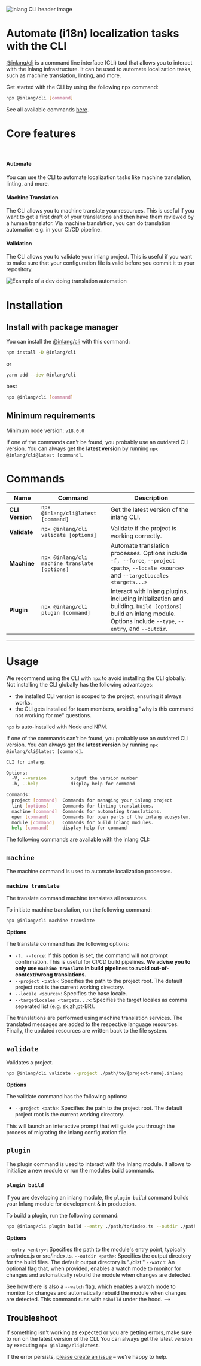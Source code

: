 ![inlang CLI header image](https://cdn.jsdelivr.net/gh/opral/monorepo@latest/inlang/packages/cli/assets/cli-header.jpg)

# Automate (i18n) localization tasks with the CLI

[@inlang/cli](https://github.com/opral/monorepo/tree/main/inlang/packages/cli) is a command line interface (CLI) tool that allows you to interact with the Inlang infrastructure. It can be used to automate localization tasks, such as machine translation, linting, and more.

Get started with the CLI by using the following npx command:

```bash
npx @inlang/cli [command]
```

See all available commands [here](#commands).

# Core features

<doc-features>
  <doc-feature text-color="#fff" color="#000" title="Automation" image="https://cdn.jsdelivr.net/gh/opral/monorepo@latest/inlang/packages/cli/assets/automation.jpg"></doc-feature>
  <doc-feature text-color="#fff" color="#000" title="Machine Translation" image="https://cdn.jsdelivr.net/gh/opral/monorepo@latest/inlang/packages/cli/assets/machine-translation.jpg"></doc-feature>
  <doc-feature text-color="#fff" color="#000" title="Validation" image="https://cdn.jsdelivr.net/gh/opral/monorepo@latest/inlang/packages/cli/assets/lint.jpg"></doc-feature>
</doc-features>

<br />

<!-- ### Benefits

- ✨ **Automate** tedious localization tasks
- ⚙️ Integrate localization into your **CI/CD** pipeline
- 🔍 **Lint** your translations
- 🤖 **Machine translate** your resources
- 🖊️ Open the web editor right from the command line
- ✅ Validate your inlang project -->

#### Automate

You can use the CLI to automate localization tasks like machine translation, linting, and more.

#### Machine Translation

The CLI allows you to machine translate your resources. This is useful if you want to get a first draft of your translations and then have them reviewed by a human translator. Via machine translation, you can do translation automation e.g. in your CI/CD pipeline.

#### Validation

The CLI allows you to validate your inlang project. This is useful if you want to make sure that your configuration file is valid before you commit it to your repository.

![Example of a dev doing translation automation](https://cdn.jsdelivr.net/gh/opral/monorepo@latest/inlang/packages/cli/assets/why.jpg)

# Installation

## Install with package manager

You can install the [@inlang/cli](https://www.npmjs.com/package/@inlang/cli) with this command:

```sh
npm install -D @inlang/cli
```

or

```sh
yarn add --dev @inlang/cli
```

best

```sh
npx @inlang/cli [command]
```

## Minimum requirements

Minimum node version: `v18.0.0`

If one of the commands can't be found, you probably use an outdated CLI version. You can always get the **latest version** by running `npx @inlang/cli@latest [command]`.

# Commands

| Name            | Command                                       | Description                                                                                                                                                         |
| --------------- | --------------------------------------------- | ------------------------------------------------------------------------------------------------------------------------------------------------------------------- |
| **CLI Version** | `npx @inlang/cli@latest [command]`            | Get the latest version of the inlang CLI.                                                                                                                           |
| **Validate**    | `npx @inlang/cli validate [options]`          | Validate if the project is working correctly.                                                                                                                       |
| **Machine**     | `npx @inlang/cli machine translate [options]` | Automate translation processes. Options include `-f, --force`, `--project <path>`, `--locale <source>` and `--targetLocales <targets...>`           |
| **Plugin**      | `npx @inlang/cli plugin [command]`            | Interact with Inlang plugins, including initialization and building. `build [options]` build an inlang module. Options include `--type`, `--entry`, and `--outdir`. |

---

# Usage

We recommend using the CLI with `npx` to avoid installing the CLI globally. Not installing the CLI globally has the following advantages:

- the installed CLI version is scoped to the project, ensuring it always works.
- the CLI gets installed for team members, avoiding "why is this command not working for me" questions.

`npx` is auto-installed with Node and NPM.

If one of the commands can't be found, you probably use an outdated CLI version. You can always get the **latest version** by running `npx @inlang/cli@latest [command]`.

```sh
CLI for inlang.

Options:
  -V, --version         output the version number
  -h, --help            display help for command

Commands:
  project [command]  Commands for managing your inlang project
  lint [options]     Commands for linting translations.
  machine [command]  Commands for automating translations.
  open [command]     Commands for open parts of the inlang ecosystem.
  module [command]   Commands for build inlang modules.
  help [command]     display help for command
```

The following commands are available with the inlang CLI:

## `machine`

The machine command is used to automate localization processes.

### `machine translate`

The translate command machine translates all resources.

To initiate machine translation, run the following command:

```sh
npx @inlang/cli machine translate
```

**Options**

The translate command has the following options:

- `-f, --force`: If this option is set, the command will not prompt confirmation. This is useful for CI/CD build pipelines. **We advise you to only use `machine translate` in build pipelines to avoid out-of-context/wrong translations.**
- `--project <path>`: Specifies the path to the project root. The default project root is the current working directory.
- `--locale <source>`: Specifies the base locale.
- `--targetLocales <targets...>`: Specifies the target locales as comma seperated list (e.g. sk,zh,pt-BR).

The translations are performed using machine translation services. The translated messages are added to the respective language resources. Finally, the updated resources are written back to the file system.

## `validate`

Validates a project.

```sh
npx @inlang/cli validate --project ./path/to/{project-name}.inlang
```

**Options**

The validate command has the following options:

- `--project <path>`: Specifies the path to the project root. The default project root is the current working directory.

This will launch an interactive prompt that will guide you through the process of migrating the inlang configuration file.

## `plugin`

The plugin command is used to interact with the Inlang module. It allows to initialize a new module or run the modules build commands.

### `plugin build`

If you are developing an inlang module, the `plugin build` command builds your Inlang module for development & in production.

To build a plugin, run the following command:

```sh
npx @inlang/cli plugin build --entry ./path/to/index.ts --outdir ./path/to/dist
```

**Options**

`--entry <entry>`: Specifies the path to the module's entry point, typically src/index.js or src/index.ts.
`--outdir <path>`: Specifies the output directory for the build files. The default output directory is "./dist."
`--watch`: An optional flag that, when provided, enables a watch mode to monitor for changes and automatically rebuild the module when changes are detected.

See how there is also a `--watch` flag, which enables a watch mode to monitor for changes and automatically rebuild the module when changes are detected. This command runs with `esbuild` under the hood. -->

## Troubleshoot

If something isn't working as expected or you are getting errors, make sure to run on the latest version of the CLI.
You can always get the latest version by executing `npx @inlang/cli@latest`.

If the error persists, [please create an issue](https://github.com/opral/monorepo/issues/new/choose) – we're happy to help.
